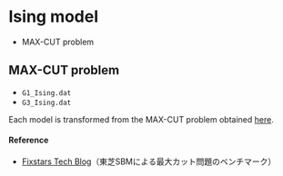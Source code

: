 # Ising model
* MAX-CUT problem

## MAX-CUT problem
* `G1_Ising.dat`
* `G3_Ising.dat`

Each model is transformed from the MAX-CUT problem obtained [here](http://web.stanford.edu/~yyye/yyye/Gset/).

#### Reference
* [Fixstars Tech Blog](https://proc-cpuinfo.fixstars.com/2019/09/sbm/)（東芝SBMによる最大カット問題のベンチマーク）
